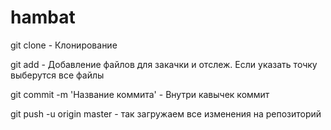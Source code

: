 hambat
======

git clone - Клонирование

git add - Добавление файлов для закачки и отслеж. Если указать точку выберутся все файлы

git commit -m 'Название коммита' - Внутри кавычек коммит

git push -u origin master - так загружаем все изменения на репозиторий

